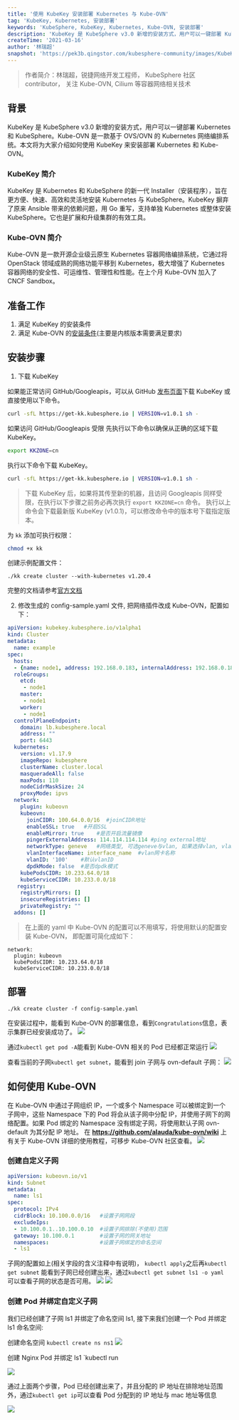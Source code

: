 ```yaml
---
title: '使用 KubeKey 安装部署 Kubernetes 与 Kube-OVN'
tag: 'KubeKey, Kubernetes, 安装部署'
keywords: 'KubeSphere, KubeKey, Kubernetes, Kube-OVN, 安装部署'
description: 'KubeKey 是 KubeSphere v3.0 新增的安装方式，用户可以一键部署 Kubernetes 和 KubeSphere。Kube-OVN 是一款基于 OVS/OVN 的 Kubernetes 网络编排系统。本文将为大家介绍如何使用 KubeKey 来安装部署 Kubernetes 和 Kube-OVN。'
createTime: '2021-03-16'
author: '林瑞超'
snapshot: 'https://pek3b.qingstor.com/kubesphere-community/images/KubeKey-Kubernetes-Kubeovn-banner.png'
---
```


> 作者简介：林瑞超，锐捷网络开发工程师， KubeSphere 社区 contributor， 关注 Kube-OVN, Cilium 等容器网络相关技术
## 背景
KubeKey 是 KubeSphere v3.0 新增的安装方式，用户可以一键部署 Kubernetes 和 KubeSphere。Kube-OVN 是一款基于 OVS/OVN 的 Kubernetes 网络编排系统。本文将为大家介绍如何使用 KubeKey 来安装部署 Kubernetes 和 Kube-OVN。
### KubeKey 简介
KubeKey 是 Kubernetes 和 KubeSphere 的新一代 Installer（安装程序），旨在更方便、快速、高效和灵活地安装 Kubernetes 与 KubeSphere。KubeKey 摒弃了原来 Ansible 带来的依赖问题，用 Go 重写，支持单独 Kubernetes 或整体安装 KubeSphere。它也是扩展和升级集群的有效工具。
### Kube-OVN 简介
Kube-OVN 是一款开源企业级云原生 Kubernetes 容器网络编排系统，它通过将 OpenStack 领域成熟的网络功能平移到 Kubernetes，极大增强了 Kubernetes 容器网络的安全性、可运维性、管理性和性能。在上个月 Kube-OVN 加入了 CNCF Sandbox。
## 准备工作
1. 满足 KubeKey 的安装条件   
2. 满足 Kube-OVN 的[安装条件](https://github.com/alauda/kube-ovn/wiki/%E5%87%86%E5%A4%87%E5%B7%A5%E4%BD%9C)(主要是内核版本需要满足要求)

## 安装步骤
1. 下载 KubeKey
   
如果能正常访问 GitHub/Googleapis，可以从 GitHub [发布页面](https://github.com/kubesphere/kubekey/releases)下载 KubeKey 或直接使用以下命令。

```bash
curl -sfL https://get-kk.kubesphere.io | VERSION=v1.0.1 sh -
```

如果访问 GitHub/Googleapis 受限
先执行以下命令以确保从正确的区域下载 KubeKey。

```bash
export KKZONE=cn
```

执行以下命令下载 KubeKey。

```bash
curl -sfL https://get-kk.kubesphere.io | VERSION=v1.0.1 sh -
```
>下载 KubeKey 后，如果将其传至新的机器，且访问 Googleapis 同样受限，在执行以下步骤之前务必再次执行 `export KKZONE=cn` 命令。
>执行以上命令会下载最新版 KubeKey (v1.0.1)，可以修改命令中的版本号下载指定版本。

为 `kk` 添加可执行权限：
```bash
chmod +x kk
```

创建示例配置文件：

```shell
./kk create cluster --with-kubernetes v1.20.4
```
完整的文档请参考[官方文档](https://kubesphere.com.cn/docs/installing-on-linux/introduction/multioverview/)

2. 修改生成的 config-sample.yaml 文件, 把网络插件改成 Kube-OVN，配置如下：

```yaml
apiVersion: kubekey.kubesphere.io/v1alpha1
kind: Cluster
metadata:
  name: example
spec:
  hosts:
  - {name: node1, address: 192.168.0.183, internalAddress: 192.168.0.183, port: 22, user: root, password: Qcloud@123}
  roleGroups:
    etcd:
     - node1
    master:
     - node1
    worker:
     - node1
  controlPlaneEndpoint:
    domain: lb.kubesphere.local
    address: ""
    port: 6443
  kubernetes:
    version: v1.17.9
    imageRepo: kubesphere
    clusterName: cluster.local
    masqueradeAll: false
    maxPods: 110
    nodeCidrMaskSize: 24
    proxyMode: ipvs
  network:
    plugin: kubeovn
    kubeovn:
      joinCIDR: 100.64.0.0/16  #joinCIDR地址
      enableSSL: true   #开启SSL
      enableMirror: true    #是否开启流量镜像
      pingerExternalAddress: 114.114.114.114 #ping external地址
      networkType: geneve   #网络类型, 可选geneve与vlan, 如果选择vlan, vlan网卡名称必须填写
      vlanInterfaceName: interface_name  #vlan网卡名称
      vlanID: '100'    #默认vlanID
      dpdkMode: false  #是否dpdk模式
    kubePodsCIDR: 10.233.64.0/18
    kubeServiceCIDR: 10.233.0.0/18
   registry:
    registryMirrors: []
    insecureRegistries: []
    privateRegistry: ""
  addons: []
```

> 在上面的 yaml 中 Kube-OVN 的配置可以不用填写，将使用默认的配置安装 Kube-OVN， 即配置可简化成如下：
 ``` 
 network:
   plugin: kubeovn
   kubePodsCIDR: 10.233.64.0/18
   kubeServiceCIDR: 10.233.0.0/18
```

## 部署

```shell
./kk create cluster -f config-sample.yaml
```

在安装过程中，能看到 Kube-OVN 的部署信息，看到`Congratulations`信息，表示集群已经安装成功了。
![](https://pek3b.qingstor.com/kubesphere-community/images/1612408284-600446-image.png)

通过`kubectl get pod -A`能看到 Kube-OVN 相关的 Pod 已经都正常运行
![](https://pek3b.qingstor.com/kubesphere-community/images/1612408433-423521-image.png)

查看当前的子网`kubectl get subnet`，能看到 join 子网与 ovn-default 子网：
![](https://pek3b.qingstor.com/kubesphere-community/images/1612408486-172151-image.png)

## 如何使用 Kube-OVN
在 Kube-OVN 中通过子网组织 IP，一个或多个 Namespace 可以被绑定到一个子网中，这些 Namespace 下的 Pod 将会从该子网中分配 IP，并使用子网下的网络配置。如果 Pod 绑定的 Namespace 没有绑定子网，将使用默认子网 ovn-default 为其分配 IP 地址。 在 **https://github.com/alauda/kube-ovn/wiki** 上有关于 Kube-OVN 详细的使用教程，可移步 Kube-OVN 社区查看。
![](https://pek3b.qingstor.com/kubesphere-community/images/1612413042-23232-image.png)

### 创建自定义子网
```yaml
apiVersion: kubeovn.io/v1
kind: Subnet
metadata:
  name: ls1
spec:
  protocol: IPv4
  cidrBlock: 10.100.0.0/16   #设置子网网段
  excludeIps:
  - 10.100.0.1..10.100.0.10  #设置子网排除(不使用)范围
  gateway: 10.100.0.1        #设置子网的网关地址
  namespaces:                #设置子网绑定的命名空间
  - ls1
```
子网的配置如上(相关字段的含义注释中有说明)， `kubectl apply`之后再`kubectl get subnet` 能看到子网已经创建出来，通过`kubectl get subnet ls1 -o yaml` 可以查看子网的状态是否可用。
![](https://pek3b.qingstor.com/kubesphere-community/images/1612409695-399692-image.png)
![](https://pek3b.qingstor.com/kubesphere-community/images/1612409796-65612-image.png)

### 创建 Pod 并绑定自定义子网
我们已经创建了子网 ls1 并绑定了命名空间 ls1, 接下来我们创建一个 Pod 并绑定 ls1 命名空间:

创建命名空间 `kubectl create ns ns1`
![](https://pek3b.qingstor.com/kubesphere-community/images/1612410396-925604-image.png)

创建 Nginx Pod 并绑定 ls1  `kubectl run 

![](https://pek3b.qingstor.com/kubesphere-community/images/1612410446-100188-image.png)

通过上面两个步骤，Pod 已经创建出来了，并且分配的 IP 地址在排除地址范围外，通过`kubectl get ip`可以查看 Pod 分配到的 IP 地址与 mac 地址等信息

![](https://pek3b.qingstor.com/kubesphere-community/images/1612410554-323485-image.png)

